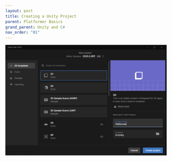 ```yaml
---
layout: post
title: Creating a Unity Project
parent: Platformer Basics
grand_parent: Unity and C#
nav_order: "01"
---
```


![Create 2D Project](/assets/images/unity/platformer/01/create-project.bmp)

